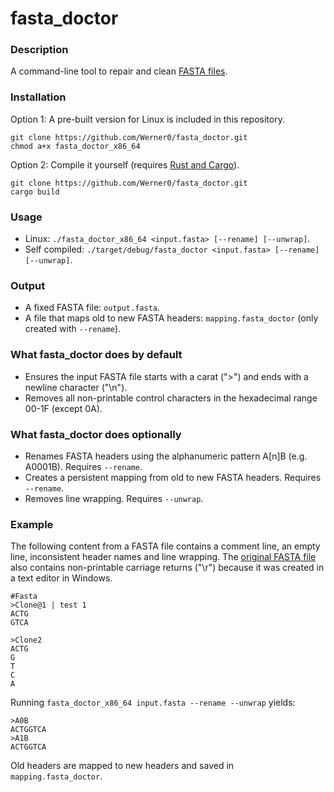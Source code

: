 # fasta_doctor  
### Description
A command-line tool to repair and clean [FASTA files](https://en.wikipedia.org/wiki/FASTA_format).

### Installation 
Option 1: A pre-built version for Linux is included in this repository.
```
git clone https://github.com/Werner0/fasta_doctor.git
chmod a+x fasta_doctor_x86_64
```
Option 2: Compile it yourself (requires [Rust and Cargo](https://doc.rust-lang.org/cargo/getting-started/installation.html)).
```
git clone https://github.com/Werner0/fasta_doctor.git
cargo build
```
### Usage
+ Linux: `./fasta_doctor_x86_64 <input.fasta> [--rename] [--unwrap]`.  
+ Self compiled: `./target/debug/fasta_doctor <input.fasta> [--rename] [--unwrap]`.

### Output
+ A fixed FASTA file: `output.fasta`.
+ A file that maps old to new FASTA headers: `mapping.fasta_doctor` (only created with `--rename`).

### What fasta_doctor does by default
+ Ensures the input FASTA file starts with a carat (">") and ends with a newline character ("\n"). 
+ Removes all non-printable control characters in the hexadecimal range 00-1F (except 0A).

### What fasta_doctor does optionally
+ Renames FASTA headers using the alphanumeric pattern A[n]B (e.g. A0001B). Requires `--rename`.
+ Creates a persistent mapping from old to new FASTA headers. Requires `--rename`.
+ Removes line wrapping. Requires `--unwrap`.

### Example
The following content from a FASTA file contains a comment line, an empty line, inconsistent header names and line wrapping. The [original FASTA file](/example/windows.fasta) also contains non-printable carriage returns ("\r") because it was created in a text editor in Windows.
```
#Fasta
>Clone@1 | test 1
ACTG
GTCA

>Clone2
ACTG
G
T
C
A
```
Running `fasta_doctor_x86_64 input.fasta --rename --unwrap` yields:
```
>A0B
ACTGGTCA
>A1B
ACTGGTCA
```
Old headers are mapped to new headers and saved in `mapping.fasta_doctor`.
